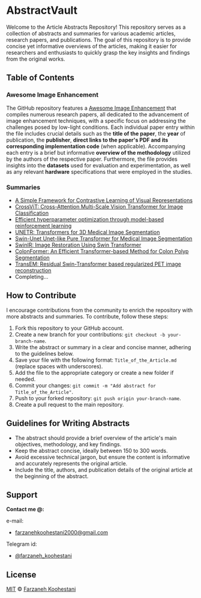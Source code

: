 # AbstractVault

Welcome to the Article Abstracts Repository! This repository serves as a collection of abstracts and summaries for various academic articles, research papers, and publications. 
The goal of this repository is to provide concise yet informative overviews of the articles, making it easier for researchers and enthusiasts to quickly grasp the key insights and findings from the original works.

## Table of Contents

### Awesome Image Enhancement
The GitHub repository features a [Awesome Image Enhancement](https://github.com/farkoo/AbstractVault/blob/master/Awesome_Image_Enhancement.md) that compiles numerous research papers, all dedicated to the advancement of image enhancement techniques, with a specific focus on addressing the challenges posed by low-light conditions. Each individual paper entry within the file includes crucial details such as the **title of the paper**, the **year** of publication, the **publisher**, **direct links to the paper's PDF and its corresponding implementation code** (when applicable). Accompanying each entry is a brief but informative **overview of the methodology** utilized by the authors of the respective paper. Furthermore, the file provides insights into the **datasets** used for evaluation and experimentation, as well as any relevant **hardware** specifications that were employed in the studies.

### Summaries
* [A Simple Framework for Contrastive Learning of Visual Representations](https://github.com/farkoo/AbstractVault/blob/master/A_Simple_Framework_for_Contrastive_Learning_of_Visual_Representations.md)
* [CrossViT: Cross-Attention Multi-Scale Vision Transformer for Image Classification](https://github.com/farkoo/AbstractVault/blob/master/CrossViT_Cross-Attention_Multi-Scale_Vision_Transformer_for_Image_Classification.md)
* [Efficient hyperparameter optimization through model-based reinforcement learning](https://github.com/farkoo/AbstractVault/blob/master/Efficient_Hyperparameter_Optimization_Through_Model-based_Reinforcement_Learning.md)
* [UNETR: Transformers for 3D Medical Image Segmentation](https://github.com/farkoo/AbstractVault/blob/master/UNETR_Transformers_for_3D_Medical_Image_Segmentation.md)
* [Swin-Unet Unet-like Pure Transformer for Medical Image Segmentation](https://github.com/farkoo/AbstractVault/blob/master/Swin-Unet_Unet-like_Pure_Transformer_for_Medical_Image_Segmentation.md)
* [SwinIR: Image Restoration Using Swin Transformer](https://github.com/farkoo/AbstractVault/blob/master/SwinIR_Image_Restoration_Using_Swin_Transformer.md)
* [ColonFormer: An Efficient Transformer-based Method for Colon Polyp Segmentation](https://github.com/farkoo/AbstractVault/blob/master/ColonFormer_An_Efficient_Transformer_based_Method_for_Colon_Polyp_Segmentation.md)
* [TransEM: Residual Swin-Transformer based regularized PET image reconstruction](https://github.com/farkoo/AbstractVault/blob/master/TransEM_Residual_Swin-Transformer_based_regularized_PET_image_reconstruction.md)
* Completing...


## How to Contribute

I encourage contributions from the community to enrich the repository with more abstracts and summaries. To contribute, follow these steps:

1. Fork this repository to your GitHub account.
2. Create a new branch for your contributions: `git checkout -b your-branch-name`.
3. Write the abstract or summary in a clear and concise manner, adhering to the guidelines below.
4. Save your file with the following format: `Title_of_the_Article.md` (replace spaces with underscores).
5. Add the file to the appropriate category or create a new folder if needed.
6. Commit your changes: `git commit -m "Add abstract for Title_of_the_Article"`.
7. Push to your forked repository: `git push origin your-branch-name`.
8. Create a pull request to the main repository.

## Guidelines for Writing Abstracts

- The abstract should provide a brief overview of the article's main objectives, methodology, and key findings.
- Keep the abstract concise, ideally between 150 to 300 words.
- Avoid excessive technical jargon, but ensure the content is informative and accurately represents the original article.
- Include the title, authors, and publication details of the original article at the beginning of the abstract.


## Support

**Contact me @:**

e-mail:

* farzanehkoohestani2000@gmail.com

Telegram id:

* [@farzaneh_koohestani](https://t.me/farzaneh_koohestani)

## License
[MIT](https://github.com/farkoo/AbstractVault/blob/master/LICENSE)
&#0169; 
[Farzaneh Koohestani](https://github.com/farkoo)
